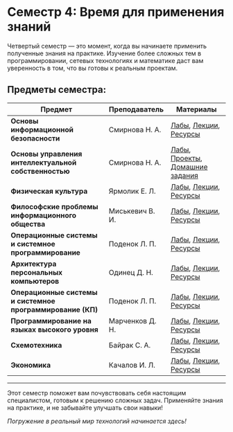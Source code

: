 # Семестр 4: Время для применения знаний

Четвертый семестр — это момент, когда вы начинаете применить полученные знания на практике.
Изучение более сложных тем в программировании, сетевых технологиях и математике даст вам уверенность в том, что вы готовы к реальным проектам.

## Предметы семестра:

| Предмет                                                   | Преподаватель   | Материалы                                                                                                         |
|-----------------------------------------------------------|-----------------|-------------------------------------------------------------------------------------------------------------------|
| **Основы информационной безопасности**                    | Смирнова Н. А.  | [Лабы](./Math/labs/), [Лекции](./Math/lectures/), [Ресурсы](./Math/resources/)                                    |
| **Основы управления интеллектуальной собственностью**     | Смирнова Н. А.  | [Лабы](./Programming/labs/), [Проекты](./Programming/projects/), [Домашние задания](./Programming/homework/)      |
| **Физическая культура**                                   | Ярмолик Е. Л.   | [Лабы](./Physics/labs/), [Лекции](./Physics/lectures/), [Ресурсы](./Physics/resources/)                           |
| **Философские проблемы информационного общества**         | Миськевич В. И. | [Лабы](./Physics/labs/), [Лекции](./Physics/lectures/), [Ресурсы](./Physics/resources/)                           |
| **Операционные системы и системное программирование**     | Поденок Л. П.   | [Лабы](./Physics/labs/), [Лекции](./Physics/lectures/), [Ресурсы](./Physics/resources/)                           |
| **Архитектура персональных компьютеров**                  | Одинец Д. Н.    | [Лабы](./Physics/labs/), [Лекции](./Physics/lectures/), [Ресурсы](./Physics/resources/)                           |
| **Операционные системы и системное программирование (КП)**| Поденок Л. П.   | [Лабы](./Physics/labs/), [Лекции](./Physics/lectures/), [Ресурсы](./Physics/resources/)                           |
| **Программирование на языках высокого уровня**            | Марченков Д. Н. | [Лабы](./Physics/labs/), [Лекции](./Physics/lectures/), [Ресурсы](./Physics/resources/)                           |
| **Схемотехника**                                          | Байрак С. А.    | [Лабы](./Physics/labs/), [Лекции](./Physics/lectures/), [Ресурсы](./Physics/resources/)                           |
| **Экономика**                                             | Качалов И. Л.   | [Лабы](./Physics/labs/), [Лекции](./Physics/lectures/), [Ресурсы](./Physics/resources/)                           |

---

Этот семестр поможет вам почувствовать себя настоящим специалистом, готовым к решению сложных задач.
Применяйте знания на практике, и не забывайте улучшать свои навыки!

*Погружение в реальный мир технологий начинается здесь!*
